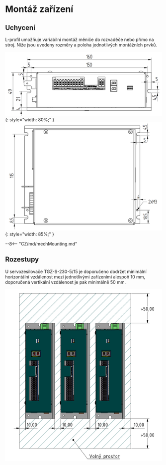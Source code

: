 # Montáž zařízení
## Uchycení
L-profil umožňuje variabilní montáž měniče do rozvaděče nebo přímo na stroj. Níže jsou uvedeny rozměry a poloha jednotlivých montážních prvků.

![TGZ-S-230-5/15 Mounting Front](../img/mounting1.png){: style="width: 80%;" }
![TGZ-S-230-5/15 Mounting Top](../img/mounting2.png){: style="width: 85%;" }

--8<-- "CZ/md/mechMounting.md"

## Rozestupy
U servozesilovače TGZ-S-230-5/15 je doporučeno dodržet minimální horizontální vzdálenost mezi jednotlivými zařízeními alespoň 10 mm, doporučená vertikální vzdálenost je pak minimálně 50 mm.

![TGZ-S-230-5/15 Distance](../../../../source/img/placement1.png)